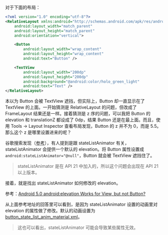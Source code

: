 对于下面的布局：

```xml
<?xml version="1.0" encoding="utf-8"?>
<RelativeLayout xmlns:android="http://schemas.android.com/apk/res/android"
    android:layout_width="match_parent"
    android:layout_height="match_parent"
    android:orientation="vertical">

    <Button
        android:layout_width="wrap_content"
        android:layout_height="wrap_content"
        android:text="Button" />

    <TextView
        android:layout_width="200dp"
        android:layout_height="200dp"
        android:background="@android:color/holo_green_light"
        android:text="Text" />
</RelativeLayout>
```

本以为 Button 会被 TextView 遮挡，但实际上，Button 却一直显示在了 TextView 的上面。一开始猜测是 RelativeLayout 的问题，但改成了 FrameLayout 结果还是一样。接着猜测是 z 序的问题，可以我把 Button 的 elevation 和 translationZ 都设成了 0dp，结果 Button 还是在最上面。而且，使用 Tools -> Layout Inspector 查看布局发现，Button 的 z 并不为 0，而是 5.5。那么这个 z 是哪里设置进来的呢？

谷歌搜索发现（[参考](https://stackoverflow.com/questions/33017735/incorrect-overlay-behavior-in-framelayout)），有人提到是跟 stateListAnimator 有关，stateListAnimator 会提供一个默认的 elevation。将 Button 属性设置成 `android:stateListAnimator="@null"`，Button 就会被 TextView 遮挡住了。

> stateListAnimator 是在 API 21 中加入的，所以这个问题会出现在 API 21 以上版本。

接着，就是找出 stateListAnimator 如何修改的 elevation。

参考：[Android 5.0 android:elevation Works for View, but not Button?](https://stackoverflow.com/questions/27080338/android-5-0-androidelevation-works-for-view-but-not-button)

从上面参考地址的回答里可以看到，是因为 stateListAnimator 设置的动画里对 elevation 的属性做了修改。默认的动画设置为 [button_state_list_anim_material.xml](https://android.googlesource.com/platform/frameworks/base/+/master/core/res/res/anim/button_state_list_anim_material.xml)。

> 这也可以看出，stateListAnimator 可能会导致某些属性无效。